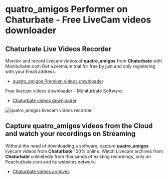 # quatro_amigos Performer on Chaturbate - Free LiveCam videos downloader

## Chaturbate Live Videos Recorder

Monitor and record livecam videos of **quatro_amigos** from **Chaturbate** with Moniturbate.com
Get a premium trial for free by just and only registering with your Email address:
* [quatro_amigos Premium videos downloader](https://moniturbate.com/request-demo-licence-key.html)

Free livecam videos downloader - Moniturbate Software:
* [Chaturbate videos downloader](https://moniturbate.com/moniturbate-download-software.html)

![quatro_amigos livecam videos recorder](https://peachurnet.com/templates/moniturbate-software.png)


## Capture quatro_amigos videos from the Cloud and watch your recordings on Streaming

Without the need of downloading a software, capture **quatro_amigos** livecam videos from **Chaturbate** 100% online.
Watch Livecam archives from **Chaturbate** unlimitedly from thousands of existing recordings, only on Peachurbate.com and its websites network:
* [Chaturbate videos archives](https://peachurnet.com/)